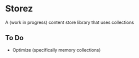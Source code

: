 # Storez

A (work in progress) content store library that uses collections

## To Do

-   Optimize (specifically memory collections)

